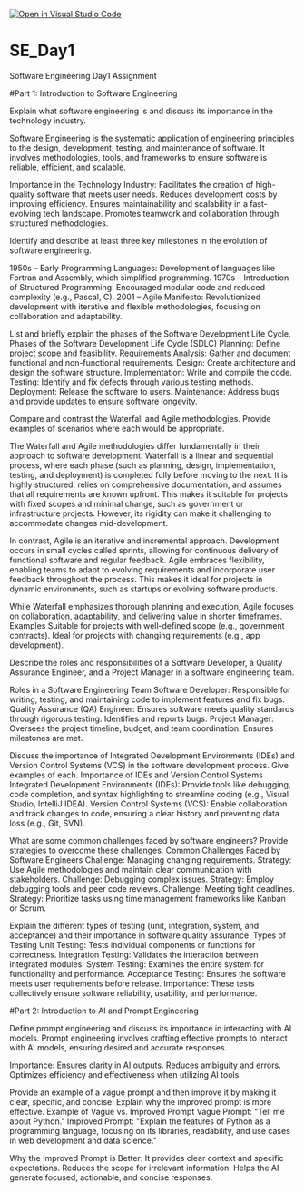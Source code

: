 [![Open in Visual Studio Code](https://classroom.github.com/assets/open-in-vscode-2e0aaae1b6195c2367325f4f02e2d04e9abb55f0b24a779b69b11b9e10269abc.svg)](https://classroom.github.com/online_ide?assignment_repo_id=18418286&assignment_repo_type=AssignmentRepo)
# SE_Day1
Software Engineering Day1 Assignment

#Part 1: Introduction to Software Engineering

Explain what software engineering is and discuss its importance in the technology industry.

Software Engineering is the systematic application of engineering principles to the design, development, testing, and maintenance of software. It involves methodologies, tools, and frameworks to ensure software is reliable, efficient, and scalable.

Importance in the Technology Industry:
Facilitates the creation of high-quality software that meets user needs.
Reduces development costs by improving efficiency.
Ensures maintainability and scalability in a fast-evolving tech landscape.
Promotes teamwork and collaboration through structured methodologies.


Identify and describe at least three key milestones in the evolution of software engineering.

1950s – Early Programming Languages: Development of languages like Fortran and Assembly, which simplified programming.
1970s – Introduction of Structured Programming: Encouraged modular code and reduced complexity (e.g., Pascal, C).
2001 – Agile Manifesto: Revolutionized development with iterative and flexible methodologies, focusing on collaboration and adaptability.



List and briefly explain the phases of the Software Development Life Cycle.
Phases of the Software Development Life Cycle (SDLC)
Planning: Define project scope and feasibility.
Requirements Analysis: Gather and document functional and non-functional requirements.
Design: Create architecture and design the software structure.
Implementation: Write and compile the code.
Testing: Identify and fix defects through various testing methods.
Deployment: Release the software to users.
Maintenance: Address bugs and provide updates to ensure software longevity.


Compare and contrast the Waterfall and Agile methodologies. Provide examples of scenarios where each would be appropriate.

The Waterfall and Agile methodologies differ fundamentally in their approach to software development.
Waterfall is a linear and sequential process, where each phase (such as planning, design, implementation, testing, and deployment) is completed fully before moving to the next. It is highly structured, relies on comprehensive documentation, and assumes that all requirements are known upfront. This makes it suitable for projects with fixed scopes and minimal change, such as government or infrastructure projects. However, its rigidity can make it challenging to accommodate changes mid-development.

In contrast, Agile is an iterative and incremental approach. Development occurs in small cycles called sprints, allowing for continuous delivery of functional software and regular feedback. Agile embraces flexibility, enabling teams to adapt to evolving requirements and incorporate user feedback throughout the process. This makes it ideal for projects in dynamic environments, such as startups or evolving software products.

While Waterfall emphasizes thorough planning and execution, Agile focuses on collaboration, adaptability, and delivering value in shorter timeframes.
Examples	Suitable for projects with well-defined scope (e.g., government contracts).	Ideal for projects with changing requirements (e.g., app development).


Describe the roles and responsibilities of a Software Developer, a Quality Assurance Engineer, and a Project Manager in a software engineering team.

Roles in a Software Engineering Team
Software Developer:
Responsible for writing, testing, and maintaining code to implement features and fix bugs.
Quality Assurance (QA) Engineer:
Ensures software meets quality standards through rigorous testing. Identifies and reports bugs.
Project Manager:
Oversees the project timeline, budget, and team coordination. Ensures milestones are met.

Discuss the importance of Integrated Development Environments (IDEs) and Version Control Systems (VCS) in the software development process. Give examples of each.
Importance of IDEs and Version Control Systems
Integrated Development Environments (IDEs):
Provide tools like debugging, code completion, and syntax highlighting to streamline coding (e.g., Visual Studio, IntelliJ IDEA).
Version Control Systems (VCS):
Enable collaboration and track changes to code, ensuring a clear history and preventing data loss (e.g., Git, SVN).

What are some common challenges faced by software engineers? Provide strategies to overcome these challenges.
Common Challenges Faced by Software Engineers
Challenge: Managing changing requirements.
Strategy: Use Agile methodologies and maintain clear communication with stakeholders.
Challenge: Debugging complex issues.
Strategy: Employ debugging tools and peer code reviews.
Challenge: Meeting tight deadlines.
Strategy: Prioritize tasks using time management frameworks like Kanban or Scrum.

Explain the different types of testing (unit, integration, system, and acceptance) and their importance in software quality assurance.
Types of Testing
Unit Testing: Tests individual components or functions for correctness.
Integration Testing: Validates the interaction between integrated modules.
System Testing: Examines the entire system for functionality and performance.
Acceptance Testing: Ensures the software meets user requirements before release.
Importance: These tests collectively ensure software reliability, usability, and performance.

#Part 2: Introduction to AI and Prompt Engineering


Define prompt engineering and discuss its importance in interacting with AI models.
Prompt engineering involves crafting effective prompts to interact with AI models, ensuring desired and accurate responses.

Importance:
Ensures clarity in AI outputs.
Reduces ambiguity and errors.
Optimizes efficiency and effectiveness when utilizing AI tools.

Provide an example of a vague prompt and then improve it by making it clear, specific, and concise. Explain why the improved prompt is more effective.
 Example of Vague vs. Improved Prompt
Vague Prompt: "Tell me about Python."
Improved Prompt: "Explain the features of Python as a programming language, focusing on its libraries, readability, and use cases in web development and data science."

Why the Improved Prompt is Better:
It provides clear context and specific expectations.
Reduces the scope for irrelevant information.
Helps the AI generate focused, actionable, and concise responses.
